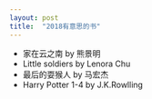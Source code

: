 ```yaml
---
layout: post
title:  "2018有意思的书"
---
```

* 家在云之南 by 熊景明
* Little soldiers by Lenora Chu
* 最后的耍猴人 by 马宏杰
* Harry Potter 1-4 by J.K.Rowlling

